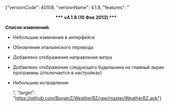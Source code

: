 ﻿{"versionCode": 40108, 
"versionName": 4.1.8, 
"features": "<center><strong>*** v4.1.8 (10 Фев 2013) ***</strong></center><p>
<strong>Список изменений:</strong><p>
* Небольшие изменения в интерфейсе<p>
* Обновление итальянского перевода<p>
* Добавлено отображение направления ветра<p>
* Добавлено отображение следующего будильника на главный экран программы (отключается в настройках)<p>
* Небольшие исправления<p>", 
"target": "https://github.com/BurgerZ/WeatherBZ/raw/master/WeatherBZ.apk"}